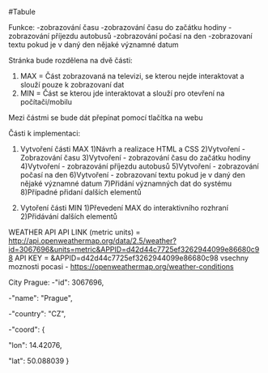 ﻿#Tabule

Funkce:
  -zobrazování času
  -zobrazování času do začátku hodiny
  -zobrazování příjezdu autobusů
  -zobrazování počasí na den
  -zobrazovaní textu pokud je v daný den nějaké významné datum

Stránka bude rozdělena na dvě části:
  1) MAX = Část zobrazovaná na televizi, se kterou nejde interaktovat a slouží pouze k zobrazovaní dat
  2) MIN = Část se kterou jde interaktovat a slouží pro otevření na počítači/mobilu

  Mezi částmi se bude dát přepínat pomocí tlačítka na webu

Části k implementaci:
  1. Vytvoření části MAX
    1)Návrh a realizace HTML a CSS
    2)Vytvoření - Zobrazování času
    3)Vytvoření - zobrazování času do začátku hodiny
    4)Vytvoření - zobrazování příjezdu autobusů
    5)Vytvoření - zobrazování počasí na den
    6)Vytvoření - zobrazovaní textu pokud je v daný den nějaké významné datum
    7)Přidání významných dat do systému
    8)Případné přidaní dalších elementů

  2. Vytoření části MIN
    1)Převedení MAX do interaktivního rozhraní
    2)Přidávání dalších elementů


WEATHER API
API LINK (metric units) = http://api.openweathermap.org/data/2.5/weather?id=3067696&units=metric&APPID=d42d44c7725ef3262944099e86680c98
API KEY = &APPID=d42d44c7725ef3262944099e86680c98
vsechny moznosti pocasi - https://openweathermap.org/weather-conditions

City Prague:
 -"id": 3067696,

 -"name": "Prague",

 -"country": "CZ",

 -"coord": {

   "lon": 14.42076,

   "lat": 50.088039
    }

